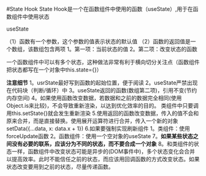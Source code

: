 #State Hook
State Hook是一个在函数组件中使用的函数（useState）,用于在函数组件中使用状态

useState

（1）函数有一个参数，这个参数的值表示状态的默认值
（2）函数的返回值是一个数组，该数组包含两项
    1。第一项：当前状态的值
    2。第二项：改变状态的函数
    
一个函数组件中可以有多个状态，这种做法非常有利于横向切分关注点（函数组件把状态都写在一个对象中this.state={}）

**注意细节**
1。usrState最好写到函数的起始位置，便于阅读
2。useState严禁出现在代码块（判断/循环）中
3。useState返回的函数(数组第二项)，引用不变(节约内存空间)
4。如果使用函数改变数据，若数据和之前的数据完全相同(使用Object.is来比较)，不会导致重新渲染，以达到优化效率的目的。
类组件中只要调用this.setState{}就会发生重新渲染
5.使用返回的函数改变数据，传入的值不会和原来合并，而是直接替换。使用展开运算符进行合并，传入一个新的对象 setData({...data, x: data.x + 1})
6.如果要强制实现刷新组件
    1。类组件：使用forceUpdate函数
    2。函数组件：使用一个空对象的useState
7。**如果某些状态之间没有必要的联系，应该分为不同的状态，而不要合成一个对象**
8。和类组件的状态一样，函数组件中改变状态可能是异步的(DOM事件中)，多个状态变化会合并以提高效率。此时不能信任之前的状态，而应该用回调函数的方式改变状态。如果状态改变要用到之前的状态，尽量传递函数。
